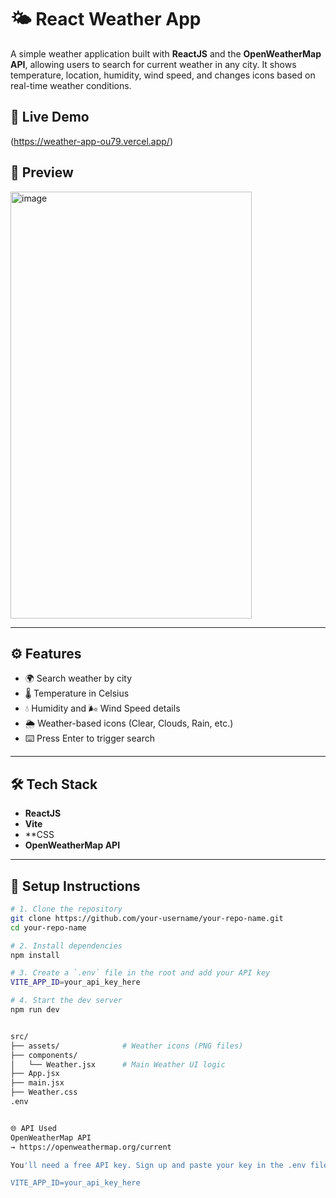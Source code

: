 # 🌤️ React Weather App

A simple weather application built with **ReactJS** and the **OpenWeatherMap API**, allowing users to search for current weather in any city. It shows temperature, location, humidity, wind speed, and changes icons based on real-time weather conditions.

## 🔗 Live Demo

(https://weather-app-ou79.vercel.app/)

## 📸 Preview

<img width="386" height="683" alt="image" src="https://github.com/user-attachments/assets/c2377d30-fd66-4096-8d3c-23a3775ddb58" />


---

## ⚙️ Features

- 🌍 Search weather by city
- 🌡️ Temperature in Celsius
- 💧 Humidity and 🌬️ Wind Speed details
- 🌦️ Weather-based icons (Clear, Clouds, Rain, etc.)
- ⌨️ Press Enter to trigger search

---

## 🛠️ Tech Stack

- **ReactJS**
- **Vite**
- **CSS
- **OpenWeatherMap API**

---

## 🔧 Setup Instructions

```bash
# 1. Clone the repository
git clone https://github.com/your-username/your-repo-name.git
cd your-repo-name

# 2. Install dependencies
npm install

# 3. Create a `.env` file in the root and add your API key
VITE_APP_ID=your_api_key_here

# 4. Start the dev server
npm run dev


src/
├── assets/              # Weather icons (PNG files)
├── components/
│   └── Weather.jsx      # Main Weather UI logic
├── App.jsx
├── main.jsx
├── Weather.css
.env


🌐 API Used
OpenWeatherMap API
→ https://openweathermap.org/current

You'll need a free API key. Sign up and paste your key in the .env file like this:

VITE_APP_ID=your_api_key_here
